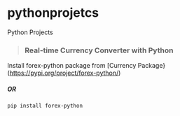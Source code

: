 # pythonprojetcs
Python Projects

> ### Real-time Currency Converter with Python

Install forex-python package from [Currency Package}(https://pypi.org/project/forex-python/)

#####                             OR
            
```pip install forex-python```
